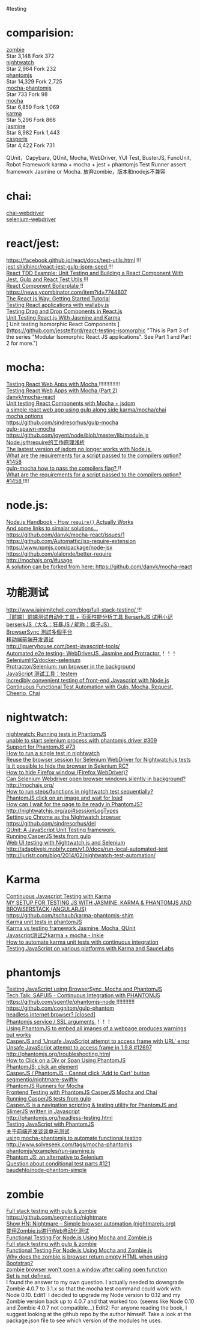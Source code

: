 #testing

comparision:
==========================================================================================
[ zombie ](https://github.com/assaf/zombie)  
  Star 3,148
  Fork 372  
[ nightwatch ](https://github.com/beatfactor/nightwatch)  
  Star 2,964
  Fork 232  
[ phantomjs ](https://github.com/ariya/phantomjs)  
  Star 14,329
  Fork 2,725  
[ mocha-phantomjs ](https://github.com/metaskills/mocha-phantomjs)  
  Star 733
  Fork 98  
[ mocha ](https://github.com/mochajs/mocha)  
  Star 6,859
  Fork 1,069  
[ karma ](https://github.com/karma-runner/karma)  
  Star 5,296
  Fork 866  
[ jasmine ](https://github.com/jasmine/jasmine)  
  Star 8,982
  Fork 1,443  
[ casperjs ](https://github.com/n1k0/casperjs)  
  Star 4,422
  Fork 731  

QUnit，Capybara, QUnit, Mocha, WebDriver, YUI Test, BusterJS, FuncUnit, Robot Framework
karma + mocha + jest + phantomjs
Test Runner
assert framework
Jasmine or Mocha.
放弃zombie，版本和nodejs不兼容


chai:
==========================================================================================
[ chai-webdriver ](http://chaijs.com/plugins/chai-webdriver  "Provides selenium-webdriver sugar for the Chai assertion library. Allows you to create expressive integration tests:")  
[ selenium-webdriver ](https://www.npmjs.com/package/selenium-webdriver "The official WebDriver JavaScript bindings from the Selenium project")  

react/jest:
==========================================================================================
https://facebook.github.io/react/docs/test-utils.html !!!  
[ jest ](https://facebook.github.io/jest/docs/tutorial-react)
[ shidhincr/react-jest-gulp-jspm-seed ](https://github.com/shidhincr/react-jest-gulp-jspm-seed/blob/master/gulpfile.js)  !!!  
[ React TDD Example: Unit Testing and Building a React Component With Jest, Gulp and React Test Utils ](http://www.undefinednull.com/2015/05/03/react-tdd-example-unit-testing-and-building-a-react-component-with-jest-gulp-and-react-test-utils/) !!!  
[ React Component Boilerplate  ](https://github.com/TYRONEMICHAEL/react-component-boilerplate) !!  
https://news.ycombinator.com/item?id=7744807  
[ The React.js Way: Getting Started Tutorial ](http://blog.risingstack.com/the-react-way-getting-started-tutorial/)  
[ Testing React applications with wallaby.js ](http://dm.gl/2015/03/11/wallaby-react/)  
[ Testing Drag and Drop Components in React.js ](http://reactjsnews.com/testing-drag-and-drop-components-in-react-js/)  
[ Unit Testing React.js With Jasmine and Karma ](http://myshareoftech.com/2013/12/unit-testing-react-dot-js-with-jasmine-and-karma.html)  
[ Unit testing Isomorphic React Components ](https://github.com/jesstelford/react-testing-isomorphic "This is Part 3 of the series "Modular Isomorphic React JS applications". See Part 1 and Part 2 for more.")  

mocha:
==========================================================================================
[ Testing React Web Apps with Mocha ](http://www.hammerlab.org/2015/02/14/testing-react-web-apps-with-mocha/) !!!!!!!!!!!!!!  
[ Testing React Web Apps with Mocha (Part 2) ](http://www.hammerlab.org/2015/02/21/testing-react-web-apps-with-mocha-part-2/)  
[ danvk/mocha-react ](https://github.com/danvk/mocha-react)  
[ Unit testing React Components with Mocha + jsdom ](https://github.com/jesstelford/react-testing-mocha-jsdom)  
[ a simple react web app using gulp along side karma/mocha/chai ](https://github.com/toranb/react-gulp-example)  
[ mocha options ](https://github.com/mochajs/mocha/blob/master/bin/_mocha#L74)  
[ https://github.com/sindresorhus/gulp-mocha ](https://github.com/sindresorhus/gulp-mocha)  
[ gulp-spawn-mocha ](https://github.com/KenPowers/gulp-spawn-mocha)  
[ https://github.com/joyent/node/blob/master/lib/module.js ](https://github.com/joyent/node/blob/master/lib/module.js)  
[ Node.js中require的工作原理浅析 ](http://www.jb51.net/article/51476.htm)  
[ The lastest version of jsdom no longer works with Node.js. ](http://stackoverflow.com/questions/28756230/nodejs-parsing-dom-error-with-strict-mode)  
[ What are the requirements for a script passed to the compilers option? #1458 ](https://github.com/mochajs/mocha/issues/1458)  
[ gulp-mocha how to pass the compilers flag? ](http://stackoverflow.com/questions/28858957/gulp-mocha-how-to-pass-the-compilers-flag) !!  
[ What are the requirements for a script passed to the compilers option? #1458 ](https://github.com/mochajs/mocha/issues/1458) !!!!  

node.js:
==========================================================================================
[ Node.js Handbook - How `require()` Actually Works ](http://fredkschott.com/post/2014/06/require-and-the-module-system/)  
[ And some links to simalar solutions... ](http://stackoverflow.com/questions/28884377/better-way-to-require-extensions-with-node-js)  
[ https://github.com/danvk/mocha-react/issues/1 ](https://github.com/danvk/mocha-react/issues/1)  
[ https://github.com/Automattic/jsx-require-extension ](https://github.com/Automattic/jsx-require-extension)  
[ https://www.npmjs.com/package/node-jsx ](https://www.npmjs.com/package/node-jsx)  
[ https://github.com/olalonde/better-require ](https://github.com/olalonde/better-require)  
[ http://mochajs.org/#usage ](http://mochajs.org/#usage)  
[ A solution can be forked from here: https://github.com/danvk/mocha-react ](http://nodejs.org/api/globals.html#globals_require_extensions)  

功能测试
==========================================================================================
[ http://www.iainjmitchell.com/blog/full-stack-testing/ ](http://www.iainjmitchell.com/blog/full-stack-testing/) !!!  
[ ［前端］前端测试自动化工具 + 页面性能分析工具 BerserkJS 试用小记 ](http://segmentfault.com/a/1190000000695819)  
[ berserkJS（大名：狂暴JS / 昵称：疯子JS） ](https://github.com/tapir-dream/berserkJS)  
[ BrowserSync 測試多個平台 ](http://www.51testing.com/html/28/116228-1994396.html)  
[ 移动端前端开发调试 ](http://yujiangshui.com/multidevice-frontend-debug/)  
[ http://jqueryhouse.com/best-javascript-tools/ ](http://jqueryhouse.com/best-javascript-tools/)  
[ Automated e2e testing- WebDriverJS, Jasmine and Protractor ](http://engineering.wingify.com/posts/e2e-testing-with-webdriverjs-jasmine/) ！！！  
[ SeleniumHQ/docker-selenium ](https://github.com/SeleniumHQ/docker-selenium)  
[ Protractor/Selenium: run browser in the background ](http://stackoverflow.com/questions/29636396/protractor-selenium-run-browser-in-the-background)  
[ JavaScript 测试工具：testem ](http://www.open-open.com/lib/view/open1387374955187.html)  
[ Incredibly convenient testing of front-end Javascript with Node.js ](http://staal.io/blog/2013/08/17/incredibly-convenient-testing-of-frontend-javascript-with-node-dot-js/)  
[ Continuous Functional Test Automation with Gulp, Mocha, Request, Cheerio, Chai ](https://tanzimsaqib.wordpress.com/2015/06/06/continuous-functional-test-automation-with-gulp-mocha-request-cheerio-chai/)  

nightwatch:
==========================================================================================
[ nightwatch: Running tests in PhantomJS ](https://github.com/beatfactor/nightwatch/wiki/Running-tests-in-PhantomJS)  
[ unable to start selenium process with phantomjs driver #309 ](https://github.com/beatfactor/nightwatch/issues/309)  
[ Support for PhantomJS #73 ](https://github.com/beatfactor/nightwatch/issues/73)  
[ How to run a single test in nightwatch ](http://stackoverflow.com/questions/28308990/how-to-run-a-single-test-in-nightwatch)  
[ Reuse the browser session for Selenium WebDriver for Nightwatch.js tests ](http://stackoverflow.com/questions/27026363/reuse-the-browser-session-for-selenium-webdriver-for-nightwatch-js-tests)  
[ Is it possible to hide the browser in Selenium RC? ](http://stackoverflow.com/questions/1418082/is-it-possible-to-hide-the-browser-in-selenium-rc)  
[ How to hide Firefox window (Firefox WebDriver)? ](http://stackoverflow.com/questions/5370762/how-to-hide-firefox-window-firefox-webdriver)  
[ Can Selenium Webdriver open browser windows silently in background? ](http://stackoverflow.com/questions/16180428/can-selenium-webdriver-open-browser-windows-silently-in-background)  
[ http://mochajs.org/ ](http://mochajs.org/)  
[ How to run steps/functions in nightwatch test sequentially? ](https://groups.google.com/forum/#!topic/nightwatchjs/wI8_BpMxgLk)  
[ PhantomJS click on an image and wait for load ](http://stackoverflow.com/questions/24684698/phantomjs-click-on-an-image-and-wait-for-load)  
[ How can I wait for the page to be ready in PhantomJS? ](http://stackoverflow.com/questions/24143044/how-can-i-wait-for-the-page-to-be-ready-in-phantomjs)  
[ http://nightwatchjs.org/api#sessionLogTypes ](http://nightwatchjs.org/api#sessionLogTypes)  
[ Setting up Chrome as the Nightwatch browser ](https://groups.google.com/forum/#!msg/nightwatchjs/vSmIXUxU5qQ/u9hEGyS1ZM0J)  
[ https://github.com/sindresorhus/del ](https://github.com/sindresorhus/del)  
[ QUnit: A JavaScript Unit Testing framework. ](http://qunitjs.com/)  
[ Running CasperJS tests from gulp ](http://macr.ae/article/gulp-casperjs.html)  
[ Web UI testing with Nightwatch.js and Selenium ](http://blog.activeeon.com/2014/12/web-ui-testing-with-nightwatchjs-and.html)  
[ http://adaptivejs.mobify.com/v1.0/docs/run-local-automated-test ](http://adaptivejs.mobify.com/v1.0/docs/run-local-automated-test)  
[ http://juristr.com/blog/2014/02/nightwatch-test-automation/ ](http://juristr.com/blog/2014/02/nightwatch-test-automation/)  

Karma
==========================================================================================
[ Continuous Javascript Testing with Karma ](http://blogs.lessthandot.com/index.php/webdev/uidevelopment/javascript/continuous-javascript-testing-with-karma/)  
[ MY SETUP FOR TESTING JS WITH JASMINE, KARMA & PHANTOMJS AND BROWSERSTACK (ANGULARJS) ](http://orizens.com/wp/topics/my-setup-for-testing-js-with-jasmine-karma-phantomjs-angularjs/)  
[ https://github.com/tschaub/karma-phantomjs-shim ](https://github.com/tschaub/karma-phantomjs-shim)  
[ Karma unit tests in phantomJS ](http://scriptogr.am/pploug/post/karma-unit-tests-in-phantomjs)  
[ Karma vs testing framework Jasmine, Mocha, QUnit ](http://stackoverflow.com/questions/26032124/karma-vs-testing-framework-jasmine-mocha-qunit)  
[ Javascript测试之karma + mocha - Inkie ](http://www.tuicool.com/articles/yuMvQz)  
[ How to automate karma unit tests with continuous integration ](http://stackoverflow.com/questions/28969242/how-to-automate-karma-unit-tests-with-continuous-integration)  
[ Testing JavaScript on various platforms with Karma and SauceLabs ](https://blog.codecentric.de/en/2014/11/testing-javascript-karma-and-saucelabs/)  

phantomjs
==========================================================================================
[ Testing JavaScript using BrowserSync, Mocha and PhantomJS ](https://blog.gaya.ninja/articles/testing-javascript-browsersync-mocha-phantomjs/)  
[ Tech Talk: SAPUI5 - Continuous Integration with PHANTOMJS ](http://anhhq-vn.blogspot.com/2014/10/tech-talk-sapui5-continuous-integration.html)  
[ https://github.com/sgentle/phantomjs-node ](https://github.com/sgentle/phantomjs-node) !!!!!!!!!!!!  
[ https://github.com/cognitom/gulp-phantom ](https://github.com/cognitom/gulp-phantom)  
[ headless internet browser? [closed] ](http://stackoverflow.com/questions/814757/headless-internet-browser)  
[ Phantomjs service / SSL arguments ](https://groups.google.com/forum/#!topic/nightwatchjs/QMQzRJvjIY0) ！！！  
[ Using PhantomJS to embed all images of a webpage produces warnings but works ](http://stackoverflow.com/questions/26608391/using-phantomjs-to-embed-all-images-of-a-webpage-produces-warnings-but-works)  
[ CasperJS and 'Unsafe JavaScript attempt to access frame with URL' error ](http://stackoverflow.com/questions/26670696/casperjs-and-unsafe-javascript-attempt-to-access-frame-with-url-error)  
[ Unsafe JavaScript attempt to access frame in 1.9.8 #12697 ](https://github.com/ariya/phantomjs/issues/12697)  
[ http://phantomjs.org/troubleshooting.html ](http://phantomjs.org/troubleshooting.html)  
[ How to Click on a Div or Span Using PhantomJS ](https://newspaint.wordpress.com/2013/03/19/how-to-click-on-a-div-or-span-using-phantomjs/)  
[ PhantomJS; click an element ](http://stackoverflow.com/questions/15739263/phantomjs-click-an-element)  
[ CasperJS / PhantomJS - Cannot click 'Add to Cart' button ](https://www.codersclan.net/ticket/59)  
[ segmentio/nightmare-swiftly ](https://github.com/segmentio/nightmare-swiftly/blob/master/index.js)  
[ PhantomJS Runners for Mocha ](http://metaskills.net/mocha-phantomjs/)  
[ Frontend Testing with PhantomJS CasperJS Mocha and Chai ](http://devblog.kogan.com/frontend-testing-with-phantomjs-casperjs-mocha-and-chai/)  
[ Running CasperJS tests from gulp ](http://macr.ae/article/gulp-casperjs.html)  
[ CasperJS is a navigation scripting & testing utility for PhantomJS and SlimerJS written in Javascript ](http://casperjs.org/)  
[ http://phantomjs.org/headless-testing.html ](http://phantomjs.org/headless-testing.html)  
[ Testing JavaScript with PhantomJS ](http://code.tutsplus.com/tutorials/testing-javascript-with-phantomjs--net-28243)  
[ 关于前端开发谈谈单元测试 ](http://segmentfault.com/a/1190000000317146)  
[ using mocha-phantomjs to automate functional testing ](http://stackoverflow.com/questions/13281561/using-mocha-phantomjs-to-automate-functional-testing)  
[ http://www.solveseek.com/tags/mocha-phantomjs ](http://www.solveseek.com/tags/mocha-phantomjs)  
[ phantomjs/examples/run-jasmine.js ](https://github.com/ariya/phantomjs/blob/master/examples/run-jasmine.js)  
[ Phantom JS: an alternative to Selenium ](http://css.dzone.com/articles/phantom-js-alternative)  
[ Question about conditional test parts #121 ](https://github.com/beatfactor/nightwatch/issues/121)  
[ baudehlo/node-phantom-simple ](https://github.com/baudehlo/node-phantom-simple)  

zombie
==========================================================================================
[ Full stack testing with gulp & zombie ](http://www.iainjmitchell.com/blog/full-stack-testing/)  
[ https://github.com/segmentio/nightmare ](https://github.com/segmentio/nightmare)  
[ Show HN: Nightmare – Simple browser automation (nightmarejs.org) ](https://news.ycombinator.com/item?id=8416693)  
[ 使用Zombie.js进行Web自动化测试 ](http://www.jianshu.com/p/0a0af07d95d1)  
[ Functional Testing For Node.js Using Mocha and Zombie.js ](http://architects.dzone.com/articles/functional-testing-nodejs)  
[ Full stack testing with gulp & zombie ](http://www.iainjmitchell.com/blog/full-stack-testing/)  
[ Functional Testing For Node.js Using Mocha and Zombie.js ](http://www.redotheweb.com/2013/01/15/functional-testing-for-nodejs-using-mocha-and-zombie-js.html)  
[ Why does the zombie.js browser return empty HTML when using Bootstrap? ](http://stackoverflow.com/questions/19101258/why-does-the-zombie-js-browser-return-empty-html-when-using-bootstrap)  
[ zombie browser won't open a window after calling open function ](http://stackoverflow.com/questions/29835838/zombie-browser-wont-open-a-window-after-calling-open-function)  
[ Set is not defined. ](http://stackoverflow.com/questions/29662551/installing-zombie-js-error-referenceerror-set-is-not-defined-what-am-i-doing)  
I found the answer to my own question. I actually needed to downgrade Zombie 4.0.7 to 3.1.x so that the mocha test command could work with Node 0.10.
Edit1: I decided to upgrade my Node version to 0.12 and my Zombie version back up to 4.0.7 and that worked too. (seems like Node 0.10 and Zombie 4.0.7 not compatible...)
Edit2: For anyone reading the book, I suggest looking at the github repo by the author himself. Take a look at the package.json file to see which version of the modules he uses.

